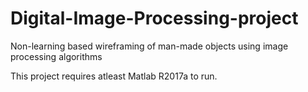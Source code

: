 # Digital-Image-Processing-project
Non-learning based wireframing of man-made objects using image processing algorithms

This project requires atleast Matlab R2017a to run.
